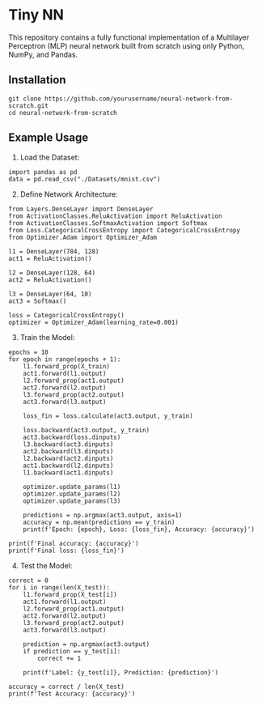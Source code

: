 # Tiny NN

This repository contains a fully functional implementation of a Multilayer Perceptron (MLP) neural network built from scratch using only Python, NumPy, and Pandas.

## Installation

```
git clone https://github.com/yourusername/neural-network-from-scratch.git
cd neural-network-from-scratch
```
## Example Usage
1. Load the Dataset:

```
import pandas as pd
data = pd.read_csv("./Datasets/mnist.csv")
```

2. Define Network Architecture:

```
from Layers.DenseLayer import DenseLayer
from ActivationClasses.ReluActivation import ReluActivation
from ActivationClasses.SoftmaxActivation import Softmax
from Loss.CategoricalCrossEntropy import CategoricalCrossEntropy
from Optimizer.Adam import Optimizer_Adam

l1 = DenseLayer(784, 128)
act1 = ReluActivation()

l2 = DenseLayer(128, 64)
act2 = ReluActivation()

l3 = DenseLayer(64, 10)
act3 = Softmax()

loss = CategoricalCrossEntropy()
optimizer = Optimizer_Adam(learning_rate=0.001)
```

3. Train the Model:

```
epochs = 10
for epoch in range(epochs + 1):
    l1.forward_prop(X_train)
    act1.forward(l1.output)
    l2.forward_prop(act1.output)
    act2.forward(l2.output)
    l3.forward_prop(act2.output)
    act3.forward(l3.output)

    loss_fin = loss.calculate(act3.output, y_train)

    loss.backward(act3.output, y_train)
    act3.backward(loss.dinputs)
    l3.backward(act3.dinputs)
    act2.backward(l3.dinputs)
    l2.backward(act2.dinputs)
    act1.backward(l2.dinputs)
    l1.backward(act1.dinputs)

    optimizer.update_params(l1)
    optimizer.update_params(l2)
    optimizer.update_params(l3)

    predictions = np.argmax(act3.output, axis=1)
    accuracy = np.mean(predictions == y_train)
    print(f'Epoch: {epoch}, Loss: {loss_fin}, Accuracy: {accuracy}')

print(f'Final accuracy: {accuracy}')
print(f'Final loss: {loss_fin}')
```

4. Test the Model:

```
correct = 0
for i in range(len(X_test)):
    l1.forward_prop(X_test[i])
    act1.forward(l1.output)
    l2.forward_prop(act1.output)
    act2.forward(l2.output)
    l3.forward_prop(act2.output)
    act3.forward(l3.output)

    prediction = np.argmax(act3.output)
    if prediction == y_test[i]:
        correct += 1

    print(f'Label: {y_test[i]}, Prediction: {prediction}')

accuracy = correct / len(X_test)
print(f'Test Accuracy: {accuracy}')
```
